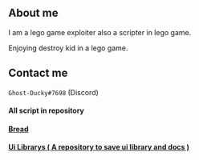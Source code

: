 ## About me
I am a lego game exploiter also a scripter in lego game.

Enjoying destroy kid in a lego game.

## Contact me
`Ghost-Ducky#7698` (Discord)
#### All script in repository
#### [Bread](https://github.com/GhostDuckyy/Bread)
#### [Ui Librarys ( A repository to save ui library and docs )](https://github.com/GhostDuckyy/Ui-Librarys)
